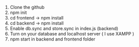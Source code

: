 
1. Clone the github
2. npm init
3. cd frontend -> npm install
4. cd backend -> npm install
5. Enable db.sync and store.sync in index.js (backend)
6. Turn on your database and localhost server ( I use XAMPP )
7. npm start in backend and frontend folder
